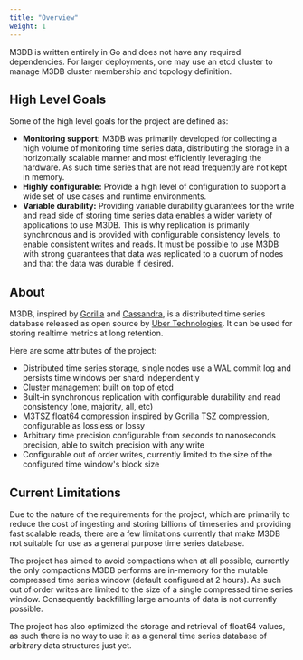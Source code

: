 ```yaml
---
title: "Overview"
weight: 1
---
```


M3DB is written entirely in Go and does not have any required dependencies. For larger deployments, one may use an etcd cluster to manage M3DB cluster membership and topology definition.

## High Level Goals

Some of the high level goals for the project are defined as:

-   **Monitoring support:** M3DB was primarily developed for collecting a high volume of monitoring time series data, distributing the storage in a horizontally scalable manner and most efficiently leveraging the hardware.  As such time series that are not read frequently are not kept in memory.
-   **Highly configurable:** Provide a high level of configuration to support a wide set of use cases and runtime environments.
-   **Variable durability:** Providing variable durability guarantees for the write and read side of storing time series data enables a wider variety of applications to use M3DB. This is why replication is primarily synchronous and is provided with configurable consistency levels, to enable consistent writes and reads. It must be possible to use M3DB with strong guarantees that data was replicated to a quorum of nodes and that the data was durable if desired.

## About

M3DB, inspired by [Gorilla][gorilla] and [Cassandra][cassandra], is a distributed time series database released as open source by [Uber Technologies][ubeross]. It can be used for storing realtime metrics at long retention.

Here are some attributes of the project:

-   Distributed time series storage, single nodes use a WAL commit log and persists time windows per shard independently
-   Cluster management built on top of [etcd][etcd]
-   Built-in synchronous replication with configurable durability and read consistency (one, majority, all, etc)
-   M3TSZ float64 compression inspired by Gorilla TSZ compression, configurable as lossless or lossy
-   Arbitrary time precision configurable from seconds to nanoseconds precision, able to switch precision with any write
-   Configurable out of order writes, currently limited to the size of the configured time window's block size

## Current Limitations

Due to the nature of the requirements for the project, which are primarily to reduce the cost of ingesting and storing billions of timeseries and providing fast scalable reads, there are a few limitations currently that make M3DB not suitable for use as a general purpose time series database.

The project has aimed to avoid compactions when at all possible, currently the only compactions M3DB performs are in-memory for the mutable compressed time series window (default configured at 2 hours). As such out of order writes are limited to the size of a single compressed time series window. Consequently backfilling large amounts of data is not currently possible.

The project has also optimized the storage and retrieval of float64 values, as such there is no way to use it as a general time series database of arbitrary data structures just yet.

[gorilla]: http://www.vldb.org/pvldb/vol8/p1816-teller.pdf

[cassandra]: http://cassandra.apache.org/

[etcd]: https://github.com/etcd-io/etcd

[ubeross]: http://uber.github.io
